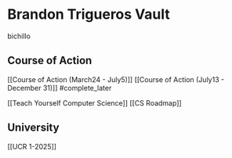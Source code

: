 # Brandon Trigueros Vault
bichillo

## Course of Action
[[Course of Action (March24 - July5)]]
[[Course of Action (July13 - December 31)]] #complete_later 

[[Teach Yourself Computer Science]]
[[CS Roadmap]]
## University
[[UCR 1-2025]]